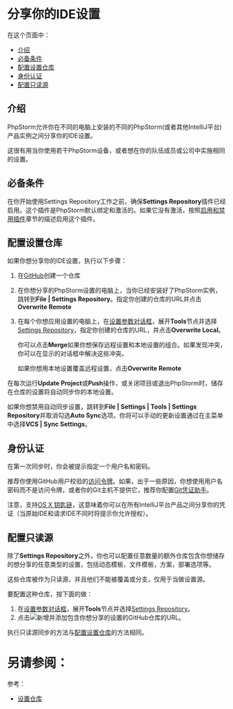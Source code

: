 # 分享你的IDE设置


在这个页面中：

* [介绍](#介绍)
* [必备条件](#必备条件)
* [配置设置仓库](#配置设置仓库)
* [身份认证](#身份认证)
* [配置只读源](#配置只读源)


## <span id='介绍'>介绍</span>

PhpStorm允许你在不同的电脑上安装的不同的PhpStorm(或者其他IntelliJ平台)产品实例之间分享你的IDE设置。

这很有用当你使用若干PhpStorm设备，或者想在你的队伍成员或公司中实施相同的设置。


## <span id='必备条件'>必备条件</span>

在你开始使用Settings Repository工作之前，确保**Settings Repository**插件已经启用。这个插件是PhpStorm默认绑定和激活的。如果它没有激活，按照[启用和禁用插件](/如何使用/常规指南/管理插件/启用和禁用插件.md)章节的描述启用这个插件。


## <span id='配置设置仓库'>配置设置仓库</span>

如果你想分享你的IDE设置，执行以下步骤：

1. 在[GitHub](https://github.com/)创建一个仓库
2. 在你想分享的PhpStorm设置的电脑上，当你已经安装好了PhpStorm实例，跳转到**File | Settings Repository**。指定你创建的仓库的URL并点击**Overwrite Remote**
3. 在每个你想应用设置的电脑上，在[设置参数对话框](/参考/设置参数对话框/README.md)，展开**Tools**节点并选择[Settings Repository](/)，指定你创建的仓库的URL，并点击**Overwrite Local**。
    
    你可以点击**Merge**如果你想保存远程设置和本地设置的组合。如果发现冲突，你可以在显示的对话框中解决这些冲突。
    
    如果你想用本地设置覆盖远程设置，点击**Overwrite Remote**
    
在每次运行**Update Project**或**Push**操作，或关闭项目或退出PhpStorm时，储存在仓库的设置将自动同步你的本地设置。

如果你想禁用自动同步设置，跳转到**File | Settings | Tools | Settings Repository**并取消勾选**Auto Sync**选项。你将可以手动的更新设置通过在主菜单中选择**VCS | Sync Settings**。


## <span id='身份认证'>身份认证</span>

在第一次同步时，你会被提示指定一个用户名和密码。

推荐你使用GitHub用户校验的[访问令牌](https://help.github.com/articles/creating-an-access-token-for-command-line-use/)。如果，出于一些原因，你想使用用户名密码而不是访问令牌，或者你的Git主机不提供它，推荐你配置[Git凭证助手](https://help.github.com/articles/caching-your-github-password-in-git/)。

注意，支持[OS X 钥匙链](https://support.apple.com/kb/PH20093)，这意味着你可以在所有IntelliJ平台产品之间分享你的凭证（当原始IDE和请求IDE不同时将提示你允许授权）。


## <span id='配置只读源'>配置只读源</span>

除了**Settings Repository**之外，你也可以配置任意数量的额外仓库包含你想储存的想分享的任意类型的设置，包括动态模板，文件模板，方案，部署选项等。

这些仓库被作为只读源，并且他们不能被覆盖或分支，仅用于当做设置源。

要配置这种仓库，按下面的做：

1. 在[设置参数对话框](/参考/设置参数对话框/README.md)，展开**Tools**节点并选择[Settings Repository](/参考/设置参数对话框/工具/设置仓库.md)。
2. 点击![新增](http://image.jellychen.cn/uploads/2016/11/new.png)并添加包含你想分享的设置的GitHub仓库的URL。

执行只读源同步的方法与[配置设置仓库](#配置设置仓库)的方法相同。




# 另请参阅：

参考：

* [设置仓库](/参考/设置参数对话框/工具/设置仓库.md)